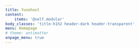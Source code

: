 ```yaml
---
title: Yunohost
content:
    items: '@self.modular'
body_classes: 'title-h1h2 header-dark header-transparent'
menu: Homepage
# theme: antimatter
onpage_menu: true
---
```


